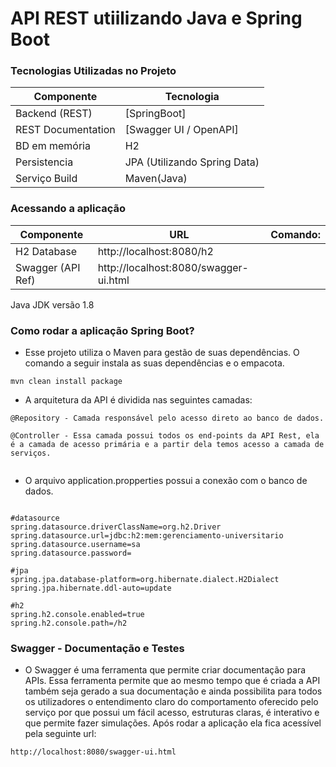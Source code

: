 API REST utiilizando Java e Spring Boot
===================================

### Tecnologias Utilizadas no Projeto

Componente         | Tecnologia
---               | ---
Backend (REST)    | [SpringBoot]
REST Documentation| [Swagger UI / OpenAPI]
BD em memória     | H2 
Persistencia      | JPA (Utilizando Spring Data)
Serviço Build     | Maven(Java)

### Acessando a aplicação
Componente        | URL                                      | Comando:
---               | ---                                      | ---
H2 Database       |  http://localhost:8080/h2                |
Swagger (API Ref) |  http://localhost:8080/swagger-ui.html   | 

Java JDK versão 1.8

### Como rodar a aplicação Spring Boot?

* Esse projeto utiliza o Maven para gestão de suas dependências. O comando a seguir instala as suas dependências e o empacota.
```
mvn clean install package
```
* A arquitetura da API é dividida nas seguintes camadas:

```
@Repository - Camada responsável pelo acesso direto ao banco de dados.

@Controller - Essa camada possui todos os end-points da API Rest, ela é a camada de acesso primária e a partir dela temos acesso a camada de serviços. 
 
```

* O arquivo application.propperties possui a conexão com o banco de dados.
```application.propperties

#datasource
spring.datasource.driverClassName=org.h2.Driver
spring.datasource.url=jdbc:h2:mem:gerenciamento-universitario
spring.datasource.username=sa
spring.datasource.password=

#jpa
spring.jpa.database-platform=org.hibernate.dialect.H2Dialect
spring.jpa.hibernate.ddl-auto=update

#h2
spring.h2.console.enabled=true
spring.h2.console.path=/h2

```

### Swagger - Documentação e Testes


* O Swagger é uma ferramenta que permite criar documentação para APIs. Essa ferramenta permite que ao mesmo tempo que é criada a API também seja gerado a sua documentação e ainda possibilita para todos os utilizadores o entendimento claro do comportamento oferecido pelo serviço por que possui um fácil acesso, estruturas claras, é interativo e que permite fazer simulações. Após rodar a aplicação ela fica acessível pela seguinte url:

```
http://localhost:8080/swagger-ui.html

```